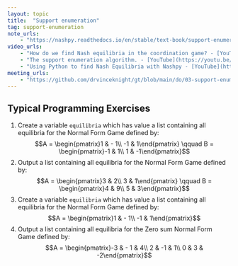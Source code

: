 ```yaml
---
layout: topic
title:  "Support enumeration"
tag: support-enumeration
note_urls:
    - "https://nashpy.readthedocs.io/en/stable/text-book/support-enumeration.html#"
video_urls:
    - "How do we find Nash equilibria in the coordination game? - [YouTube](https://youtu.be/zfcS3jrMjlY) - [Private](https://cardiff.cloud.panopto.eu/Panopto/Pages/Viewer.aspx?id=ce0d19ce-245b-4d77-85cf-af930110238d)"
    - "The support enumeration algorithm. - [YouTube](https://youtu.be/6gx5gSMDav4) - [Private](https://cardiff.cloud.panopto.eu/Panopto/Pages/Viewer.aspx?id=c37a8a28-1136-458b-a6dd-af9301104491)"
    - "Using Python to find Nash Equilibria with Nashpy - [YouTube](https://youtu.be/ggUp9EfkEo8) [Private](https://cardiff.cloud.panopto.eu/Panopto/Pages/Viewer.aspx?id=a8d76a65-8772-44f8-b3bf-af9301104ebd)"
meeting_urls:
    - "https://github.com/drvinceknight/gt/blob/main/do/03-support-enumeration.md"
---
```


## Typical Programming Exercises

1. Create a variable `equilibria` which has value a list containing all equilibria for the Normal Form Game defined by:
   $$A = \begin{pmatrix}1 & - 1\\ -1 & 1\end{pmatrix} \qquad B = \begin{pmatrix}-1 & 1\\ 1 & -1\end{pmatrix}$$
2. Output a list containing all equilibria for the Normal Form Game defined by:
   $$A = \begin{pmatrix}3 & 2\\ 3 & 1\end{pmatrix} \qquad B = \begin{pmatrix}4 & 9\\ 5 & 3\end{pmatrix}$$
3. Create a variable `equilibria` which has value a list containing all equilibria for the Normal Form Game defined by:
   $$A = \begin{pmatrix}1 & - 1\\ -1 & 1\end{pmatrix}$$
4. Output a list containing all equilibria for the Zero sum Normal Form Game defined by:
   $$A = \begin{pmatrix}-3 & - 1 & 4\\ 2 & -1 &  1\\ 0 & 3 & -2\end{pmatrix}$$
